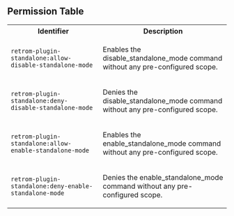 
## Permission Table

<table>
<tr>
<th>Identifier</th>
<th>Description</th>
</tr>


<tr>
<td>

`retrom-plugin-standalone:allow-disable-standalone-mode`

</td>
<td>

Enables the disable_standalone_mode command without any pre-configured scope.

</td>
</tr>

<tr>
<td>

`retrom-plugin-standalone:deny-disable-standalone-mode`

</td>
<td>

Denies the disable_standalone_mode command without any pre-configured scope.

</td>
</tr>

<tr>
<td>

`retrom-plugin-standalone:allow-enable-standalone-mode`

</td>
<td>

Enables the enable_standalone_mode command without any pre-configured scope.

</td>
</tr>

<tr>
<td>

`retrom-plugin-standalone:deny-enable-standalone-mode`

</td>
<td>

Denies the enable_standalone_mode command without any pre-configured scope.

</td>
</tr>
</table>
